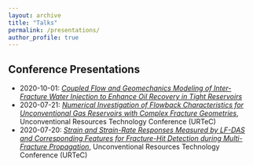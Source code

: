 ```yaml
---
layout: archive
title: "Talks"
permalink: /presentations/
author_profile: true
---
```


## Conference Presentations 
- 2020-10-01: [*Coupled Flow and Geomechanics Modeling of Inter-Fracture Water Injection to Enhance Oil Recovery in Tight Reservoirs*](https://doi.org/10.2118/199983-MS)
- 2020-07-21: [*Numerical Investigation of Flowback Characteristics for Unconventional Gas Reservoirs with Complex Fracture Geometries*](https://www.onepetro.org/conference-paper/URTEC-2020-2955-MS), Unconventional Resources Technology Conference (URTeC)
- 2020-07-20: [*Strain and Strain-Rate Responses Measured by LF-DAS and Corresponding Features for Fracture-Hit Detection during Multi-Fracture Propagation*](https://www.onepetro.org/conference-paper/URTEC-2020-2948-MS), Unconventional Resources Technology Conference (URTeC) 
